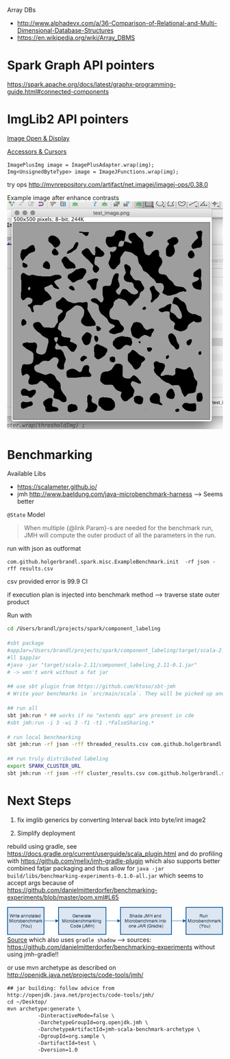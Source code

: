 

Array DBs
* http://www.alphadevx.com/a/36-Comparison-of-Relational-and-Multi-Dimensional-Database-Structures
* https://en.wikipedia.org/wiki/Array_DBMS

# Spark Graph API pointers


https://spark.apache.org/docs/latest/graphx-programming-guide.html#connected-components




# ImgLib2 API pointers

[Image Open & Display](https://imagej.net/ImgLib2_-_Getting_Started)

[Accessors & Cursors](https://imagej.net/ImgLib2_-_Accessors#Cursor)


```
ImagePlusImg image = ImagePlusAdapter.wrap(img);
Img<UnsignedByteType> image = ImageJFunctions.wrap(img);
```

try ops http://mvnrepository.com/artifact/net.imagej/imagej-ops/0.38.0

Example image after enhance contrasts
![](.FindCompontents_images/1332418f.png)



# Benchmarking

Available Libs
* https://scalameter.github.io/
* jmh http://www.baeldung.com/java-microbenchmark-harness --> Seems better


`@State` Model
> When multiple {@link Param}-s are needed for the benchmark run,
 JMH will compute the outer product of all the parameters in the run.

run with json as outformat
```
com.github.holgerbrandl.spark.misc.ExampleBenchmark.init  -rf json -rff results.csv
```

csv provided error is 99.9 CI

if execution plan is injected into benchmark method --> traverse state outer product

Run with
```bash
cd /Users/brandl/projects/spark/component_labeling

#sbt package
#appJar=/Users/brandl/projects/spark/component_labeling/target/scala-2.11/component_labeling_2.11-0.1.jar
#ll $appJar
#java -jar "target/scala-2.11/component_labeling_2.11-0.1.jar"
# -> won't work without a fat jar

## use sbt plugin from https://github.com/ktoso/sbt-jmh
# Write your benchmarks in `src/main/scala`. They will be picked up and instrumented by the plugin.

## run all
sbt jmh:run * ## works if no "extends app" are present in cde
#sbt jmh:run -i 3 -wi 3 -f1 -t1 .*FalseSharing.*

# run local benchmarking
sbt jmh:run -rf json -rff threaded_results.csv com.github.holgerbrandl.spark.components.ThreadedLabelBM 

## run truly distributed labeling 
export SPARK_CLUSTER_URL
sbt jmh:run -rf json -rff cluster_results.csv com.github.holgerbrandl.spark.components.ClusterLabelBenchmark 

```


# Next Steps

1. fix imglib generics by converting Interval back into byte/int image2

3. Simplify deployment

rebuild using gradle, see https://docs.gradle.org/current/userguide/scala_plugin.html and do profiling with https://github.com/melix/jmh-gradle-plugin which also supports better combined fatjar packaging and thus allow for `java -jar build/libs/benchmarking-experiments-0.1.0-all.jar` which seems to accept args because of https://github.com/danielmitterdorfer/benchmarking-experiments/blob/master/pom.xml#L65


![](.FindCompontents_images/97611800.png)
[Source](http://daniel.mitterdorfer.name/img/jmh-workflow.png ) which also uses `gradle shadow` --> sources: https://github.com/danielmitterdorfer/benchmarking-experiments without using jmh-gradle!!

or use mvn archetype as described on http://openjdk.java.net/projects/code-tools/jmh/

```
## jar building: follow advice from http://openjdk.java.net/projects/code-tools/jmh/
cd ~/Desktop/
mvn archetype:generate \
          -DinteractiveMode=false \
          -DarchetypeGroupId=org.openjdk.jmh \
          -DarchetypeArtifactId=jmh-scala-benchmark-archetype \
          -DgroupId=org.sample \
          -DartifactId=test \
          -Dversion=1.0
```







